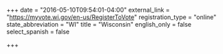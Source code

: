 +++
date = "2016-05-10T09:54:01-04:00"
external_link = "https://myvote.wi.gov/en-us/RegisterToVote"
registration_type = "online"
state_abbreviation = "WI"
title = "Wisconsin"
english_only = false
select_spanish = false 

+++
